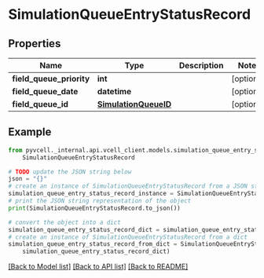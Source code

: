# SimulationQueueEntryStatusRecord

## Properties

| Name                     | Type                                          | Description | Notes      |
| ------------------------ | --------------------------------------------- | ----------- | ---------- |
| **field_queue_priority** | **int**                                       |             | [optional] |
| **field_queue_date**     | **datetime**                                  |             | [optional] |
| **field_queue_id**       | [**SimulationQueueID**](SimulationQueueID.md) |             | [optional] |

## Example

```python
from pyvcell._internal.api.vcell_client.models.simulation_queue_entry_status_record import
    SimulationQueueEntryStatusRecord

# TODO update the JSON string below
json = "{}"
# create an instance of SimulationQueueEntryStatusRecord from a JSON string
simulation_queue_entry_status_record_instance = SimulationQueueEntryStatusRecord.from_json(json)
# print the JSON string representation of the object
print(SimulationQueueEntryStatusRecord.to_json())

# convert the object into a dict
simulation_queue_entry_status_record_dict = simulation_queue_entry_status_record_instance.to_dict()
# create an instance of SimulationQueueEntryStatusRecord from a dict
simulation_queue_entry_status_record_from_dict = SimulationQueueEntryStatusRecord.from_dict(
    simulation_queue_entry_status_record_dict)
```

[[Back to Model list]](../README.md#documentation-for-models) [[Back to API list]](../README.md#documentation-for-api-endpoints) [[Back to README]](../README.md)
